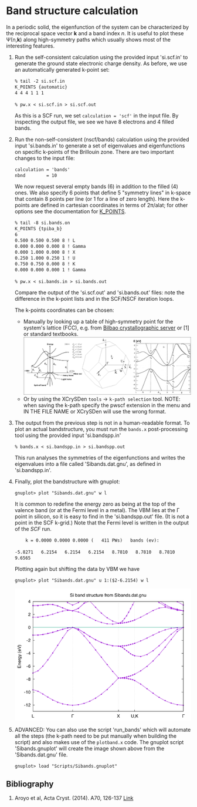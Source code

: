 # Band structure calculation
In a periodic solid, the eigenfunction of the system can be characterized by the reciprocal space vector **k** and a band index *n*.
It is useful to plot these Ψ(n,**k**) along high-symmetry paths which usually shows most of the interesting features.
  1. Run the self-consistent calculation using the provided input 'si.scf.in' to generate the ground state electronic charge density. As before, we use an automatically generated k-point set:
      ```
      % tail -2 si.scf.in 
      K_POINTS {automatic}
      4 4 4 1 1 1

      % pw.x < si.scf.in > si.scf.out
      ```
      As this is a SCF run, we set `calculation = 'scf'` in the input file.
      By inspecting the output file, we see we have 8 electrons and 4 filled bands.

  2.  Run the non-self-consistent (nscf/bands) calculation using the provided input 'si.bands.in' to generate a set of eigenvalues and eigenfunctions on specific k-points of the Brillouin zone. There are two important changes to the input file:
      ```
      calculation = 'bands'
      nbnd        = 10
      ```
      We now request several empty bands (6) in addition to the filled (4) ones. 
      We also specify 6 points that define 5 "symmetry lines" in k-space that contain 8 points per line (or 1 for a line of zero length). 
      Here the k-points are defined in cartesian coordinates in terms of 2π/alat; 
      for other options see the documentation for [K_POINTS](http://https://www.quantum-espresso.org/Doc/INPUT_PW.html).
      ```
      % tail -8 si.bands.on
      K_POINTS {tpiba_b}
      6
      0.500 0.500 0.500 8 ! L
      0.000 0.000 0.000 8 ! Gamma
      0.000 1.000 0.000 8 ! X
      0.250 1.000 0.250 1 ! U
      0.750 0.750 0.000 8 ! K
      0.000 0.000 0.000 1 ! Gamma

      % pw.x < si.bands.in > si.bands.out
      ```
      Compare the output of the 'si.scf.out' and 'si.bands.out' files: note the difference in the k-point lists and in the SCF/NSCF iteration loops.

      The k-points coordinates can be chosen:
      - Manually by looking up a table of high-symmetry point for the system's lattice (FCC), e.g. from [Bilbao crystallographic server](https://www.cryst.ehu.es/cryst/get_kvec.html) or [1] or standard textbooks.
      ![BZ](Ref/bands-mix.png?raw=true "BZ")
      - Or by using the XCrySDen `tools` -> `k-path selection` tool. NOTE: when saving the k-path specify the pwscf extension in the menu and IN THE FILE NAME or XCrySDen will use the wrong format.

  3. The output from the previous step is not in a human-readable format. To plot an actual bandstructure, you must run the `bands.x` post-processing tool using the provided input 'si.bandspp.in'
      ```
      % bands.x < si.bandspp.in > si.bandspp.out
      ```
      This run analyses the symmetries of the eigenfunctions and writes the eigenvalues into a file called 'Sibands.dat.gnu', as defined in 'si.bandspp.in'.

  5.  Finally, plot the bandstructure with gnuplot:
      ```
      gnuplot> plot "Sibands.dat.gnu" w l
      ```
      It is common to redefine the energy zero as being at the top of the valence band (or at the Fermi level in a metal). The VBM lies at the Γ point in silicon, so it is easy to find in the 'si.bandspp.out' file. (It is not a point in the SCF k-grid.) Note that the Fermi level is written in the output of the *SCF* run.
      ```
          k = 0.0000 0.0000 0.0000 (   411 PWs)   bands (ev):
                                                                        
      -5.8271   6.2154   6.2154   6.2154   8.7810   8.7810   8.7810   9.6565
      ```
      Plotting again but shifting the data by VBM we have
      ```
      gnuplot> plot "Sibands.dat.gnu" u 1:($2-6.2154) w l
      ```
      ![Si bandstructure](Ref/Sibands-nosym.png?raw=true "Si band structure")

  6. ADVANCED: You can also use the script 'run_bands' which will automate all the steps (the k-path need to be put manually when building the script) and also makes use of the `plotband.x` code. The gnuplot script 'Sibands.gnuplot' will create the image shown above from the 'Sibands.dat.gnu' file. 
      ```
      gnuplot> load "Scripts/Sibands.gnuplot"
      ```
## Bibliography
1.  Aroyo et al, Acta Cryst. (2014). A70, 126-137 [Link](https://doi.org/10.1107/S205327331303091X)
